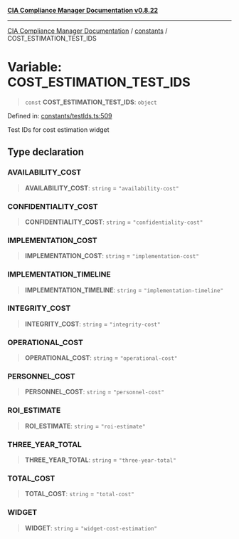 [**CIA Compliance Manager Documentation v0.8.22**](../../README.md)

***

[CIA Compliance Manager Documentation](../../modules.md) / [constants](../README.md) / COST\_ESTIMATION\_TEST\_IDS

# Variable: COST\_ESTIMATION\_TEST\_IDS

> `const` **COST\_ESTIMATION\_TEST\_IDS**: `object`

Defined in: [constants/testIds.ts:509](https://github.com/Hack23/cia-compliance-manager/blob/5eebba14bef5523072dd8c486c1cd0c7c18766fc/src/constants/testIds.ts#L509)

Test IDs for cost estimation widget

## Type declaration

### AVAILABILITY\_COST

> **AVAILABILITY\_COST**: `string` = `"availability-cost"`

### CONFIDENTIALITY\_COST

> **CONFIDENTIALITY\_COST**: `string` = `"confidentiality-cost"`

### IMPLEMENTATION\_COST

> **IMPLEMENTATION\_COST**: `string` = `"implementation-cost"`

### IMPLEMENTATION\_TIMELINE

> **IMPLEMENTATION\_TIMELINE**: `string` = `"implementation-timeline"`

### INTEGRITY\_COST

> **INTEGRITY\_COST**: `string` = `"integrity-cost"`

### OPERATIONAL\_COST

> **OPERATIONAL\_COST**: `string` = `"operational-cost"`

### PERSONNEL\_COST

> **PERSONNEL\_COST**: `string` = `"personnel-cost"`

### ROI\_ESTIMATE

> **ROI\_ESTIMATE**: `string` = `"roi-estimate"`

### THREE\_YEAR\_TOTAL

> **THREE\_YEAR\_TOTAL**: `string` = `"three-year-total"`

### TOTAL\_COST

> **TOTAL\_COST**: `string` = `"total-cost"`

### WIDGET

> **WIDGET**: `string` = `"widget-cost-estimation"`
